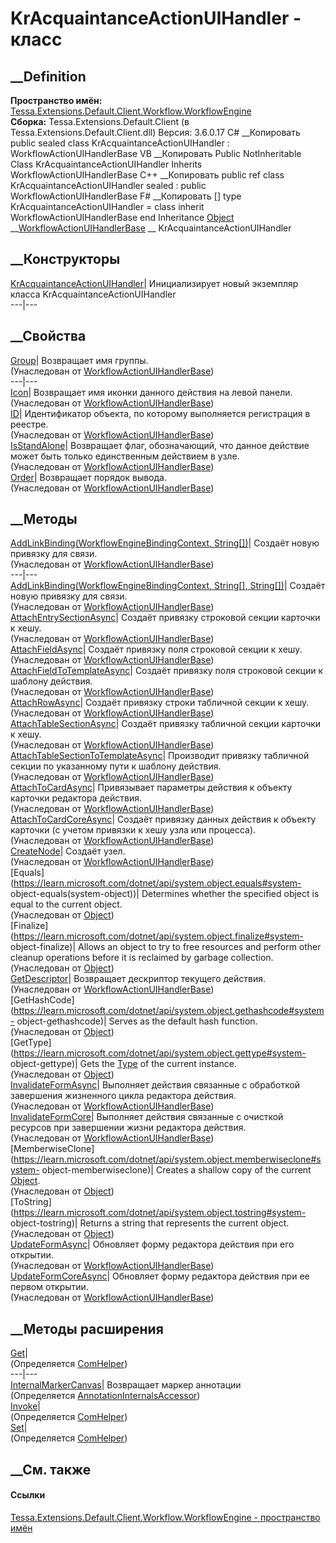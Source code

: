 # KrAcquaintanceActionUIHandler - класс
##  __Definition
 **Пространство имён:**
[Tessa.Extensions.Default.Client.Workflow.WorkflowEngine](N_Tessa_Extensions_Default_Client_Workflow_WorkflowEngine.htm)  
 **Сборка:** Tessa.Extensions.Default.Client (в
Tessa.Extensions.Default.Client.dll) Версия: 3.6.0.17
C# __Копировать
     public sealed class KrAcquaintanceActionUIHandler : WorkflowActionUIHandlerBase
VB __Копировать
     Public NotInheritable Class KrAcquaintanceActionUIHandler
    	Inherits WorkflowActionUIHandlerBase
C++ __Копировать
     public ref class KrAcquaintanceActionUIHandler sealed : public WorkflowActionUIHandlerBase
F# __Копировать
     [<SealedAttribute>]
    type KrAcquaintanceActionUIHandler = 
        class
            inherit WorkflowActionUIHandlerBase
        end
Inheritance
    [Object](https://learn.microsoft.com/dotnet/api/system.object) __[WorkflowActionUIHandlerBase](T_Tessa_UI_WorkflowViewer_Actions_WorkflowActionUIHandlerBase.htm) __ KrAcquaintanceActionUIHandler
##  __Конструкторы
[KrAcquaintanceActionUIHandler](M_Tessa_Extensions_Default_Client_Workflow_WorkflowEngine_KrAcquaintanceActionUIHandler__ctor.htm)|
Инициализирует новый экземпляр класса KrAcquaintanceActionUIHandler  
---|---  
##  __Свойства
[Group](P_Tessa_UI_WorkflowViewer_Actions_WorkflowActionUIHandlerBase_Group.htm)|
Возвращает имя группы.  
(Унаследован от
[WorkflowActionUIHandlerBase](T_Tessa_UI_WorkflowViewer_Actions_WorkflowActionUIHandlerBase.htm))  
---|---  
[Icon](P_Tessa_UI_WorkflowViewer_Actions_WorkflowActionUIHandlerBase_Icon.htm)|
Возвращает имя иконки данного действия на левой панели.  
(Унаследован от
[WorkflowActionUIHandlerBase](T_Tessa_UI_WorkflowViewer_Actions_WorkflowActionUIHandlerBase.htm))  
[ID](P_Tessa_UI_WorkflowViewer_Actions_WorkflowActionUIHandlerBase_ID.htm)|
Идентификатор объекта, по которому выполняется регистрация в реестре.  
(Унаследован от
[WorkflowActionUIHandlerBase](T_Tessa_UI_WorkflowViewer_Actions_WorkflowActionUIHandlerBase.htm))  
[IsStandAlone](P_Tessa_UI_WorkflowViewer_Actions_WorkflowActionUIHandlerBase_IsStandAlone.htm)|
Возвращает флаг, обозначающий, что данное действие может быть только
единственным действием в узле.  
(Унаследован от
[WorkflowActionUIHandlerBase](T_Tessa_UI_WorkflowViewer_Actions_WorkflowActionUIHandlerBase.htm))  
[Order](P_Tessa_UI_WorkflowViewer_Actions_WorkflowActionUIHandlerBase_Order.htm)|
Возвращает порядок вывода.  
(Унаследован от
[WorkflowActionUIHandlerBase](T_Tessa_UI_WorkflowViewer_Actions_WorkflowActionUIHandlerBase.htm))  
##  __Методы
[AddLinkBinding(WorkflowEngineBindingContext,
String[])](M_Tessa_UI_WorkflowViewer_Actions_WorkflowActionUIHandlerBase_AddLinkBinding.htm)|
Создаёт новую привязку для связи.  
(Унаследован от
[WorkflowActionUIHandlerBase](T_Tessa_UI_WorkflowViewer_Actions_WorkflowActionUIHandlerBase.htm))  
---|---  
[AddLinkBinding(WorkflowEngineBindingContext, String[],
String[])](M_Tessa_UI_WorkflowViewer_Actions_WorkflowActionUIHandlerBase_AddLinkBinding_1.htm)|
Создаёт новую привязку для связи.  
(Унаследован от
[WorkflowActionUIHandlerBase](T_Tessa_UI_WorkflowViewer_Actions_WorkflowActionUIHandlerBase.htm))  
[AttachEntrySectionAsync](M_Tessa_UI_WorkflowViewer_Actions_WorkflowActionUIHandlerBase_AttachEntrySectionAsync.htm)|
Создаёт привязку строковой секции карточки к хешу.  
(Унаследован от
[WorkflowActionUIHandlerBase](T_Tessa_UI_WorkflowViewer_Actions_WorkflowActionUIHandlerBase.htm))  
[AttachFieldAsync](M_Tessa_UI_WorkflowViewer_Actions_WorkflowActionUIHandlerBase_AttachFieldAsync.htm)|
Создаёт привязку поля строковой секции к хешу.  
(Унаследован от
[WorkflowActionUIHandlerBase](T_Tessa_UI_WorkflowViewer_Actions_WorkflowActionUIHandlerBase.htm))  
[AttachFieldToTemplateAsync](M_Tessa_UI_WorkflowViewer_Actions_WorkflowActionUIHandlerBase_AttachFieldToTemplateAsync.htm)|
Создаёт привязку поля строковой секции к шаблону действия.  
(Унаследован от
[WorkflowActionUIHandlerBase](T_Tessa_UI_WorkflowViewer_Actions_WorkflowActionUIHandlerBase.htm))  
[AttachRowAsync](M_Tessa_UI_WorkflowViewer_Actions_WorkflowActionUIHandlerBase_AttachRowAsync.htm)|
Создаёт привязку строки табличной секции к хешу.  
(Унаследован от
[WorkflowActionUIHandlerBase](T_Tessa_UI_WorkflowViewer_Actions_WorkflowActionUIHandlerBase.htm))  
[AttachTableSectionAsync](M_Tessa_UI_WorkflowViewer_Actions_WorkflowActionUIHandlerBase_AttachTableSectionAsync.htm)|
Создаёт привязку табличной секции карточки к хешу.  
(Унаследован от
[WorkflowActionUIHandlerBase](T_Tessa_UI_WorkflowViewer_Actions_WorkflowActionUIHandlerBase.htm))  
[AttachTableSectionToTemplateAsync](M_Tessa_UI_WorkflowViewer_Actions_WorkflowActionUIHandlerBase_AttachTableSectionToTemplateAsync.htm)|
Производит привязку табличной секции по указанному пути к шаблону действия.  
(Унаследован от
[WorkflowActionUIHandlerBase](T_Tessa_UI_WorkflowViewer_Actions_WorkflowActionUIHandlerBase.htm))  
[AttachToCardAsync](M_Tessa_UI_WorkflowViewer_Actions_WorkflowActionUIHandlerBase_AttachToCardAsync.htm)|
Привязывает параметры действия к объекту карточки редактора действия.  
(Унаследован от
[WorkflowActionUIHandlerBase](T_Tessa_UI_WorkflowViewer_Actions_WorkflowActionUIHandlerBase.htm))  
[AttachToCardCoreAsync](M_Tessa_UI_WorkflowViewer_Actions_WorkflowActionUIHandlerBase_AttachToCardCoreAsync.htm)|
Создаёт привязку данных действия к объекту карточки (с учетом привязки к хешу
узла или процесса).  
(Унаследован от
[WorkflowActionUIHandlerBase](T_Tessa_UI_WorkflowViewer_Actions_WorkflowActionUIHandlerBase.htm))  
[CreateNode](M_Tessa_UI_WorkflowViewer_Actions_WorkflowActionUIHandlerBase_CreateNode.htm)|
Создаёт узел.  
(Унаследован от
[WorkflowActionUIHandlerBase](T_Tessa_UI_WorkflowViewer_Actions_WorkflowActionUIHandlerBase.htm))  
[Equals](https://learn.microsoft.com/dotnet/api/system.object.equals#system-
object-equals\(system-object\))| Determines whether the specified object is
equal to the current object.  
(Унаследован от
[Object](https://learn.microsoft.com/dotnet/api/system.object))  
[Finalize](https://learn.microsoft.com/dotnet/api/system.object.finalize#system-
object-finalize)| Allows an object to try to free resources and perform other
cleanup operations before it is reclaimed by garbage collection.  
(Унаследован от
[Object](https://learn.microsoft.com/dotnet/api/system.object))  
[GetDescriptor](M_Tessa_UI_WorkflowViewer_Actions_WorkflowActionUIHandlerBase_GetDescriptor.htm)|
Возвращает дескриптор текущего действия.  
(Унаследован от
[WorkflowActionUIHandlerBase](T_Tessa_UI_WorkflowViewer_Actions_WorkflowActionUIHandlerBase.htm))  
[GetHashCode](https://learn.microsoft.com/dotnet/api/system.object.gethashcode#system-
object-gethashcode)| Serves as the default hash function.  
(Унаследован от
[Object](https://learn.microsoft.com/dotnet/api/system.object))  
[GetType](https://learn.microsoft.com/dotnet/api/system.object.gettype#system-
object-gettype)| Gets the
[Type](https://learn.microsoft.com/dotnet/api/system.type) of the current
instance.  
(Унаследован от
[Object](https://learn.microsoft.com/dotnet/api/system.object))  
[InvalidateFormAsync](M_Tessa_UI_WorkflowViewer_Actions_WorkflowActionUIHandlerBase_InvalidateFormAsync.htm)|
Выполняет действия связанные с обработкой завершения жизненного цикла
редактора действия.  
(Унаследован от
[WorkflowActionUIHandlerBase](T_Tessa_UI_WorkflowViewer_Actions_WorkflowActionUIHandlerBase.htm))  
[InvalidateFormCore](M_Tessa_UI_WorkflowViewer_Actions_WorkflowActionUIHandlerBase_InvalidateFormCore.htm)|
Выполняет действия связанные с очисткой ресурсов при завершении жизни
редактора действия.  
(Унаследован от
[WorkflowActionUIHandlerBase](T_Tessa_UI_WorkflowViewer_Actions_WorkflowActionUIHandlerBase.htm))  
[MemberwiseClone](https://learn.microsoft.com/dotnet/api/system.object.memberwiseclone#system-
object-memberwiseclone)| Creates a shallow copy of the current
[Object](https://learn.microsoft.com/dotnet/api/system.object).  
(Унаследован от
[Object](https://learn.microsoft.com/dotnet/api/system.object))  
[ToString](https://learn.microsoft.com/dotnet/api/system.object.tostring#system-
object-tostring)| Returns a string that represents the current object.  
(Унаследован от
[Object](https://learn.microsoft.com/dotnet/api/system.object))  
[UpdateFormAsync](M_Tessa_UI_WorkflowViewer_Actions_WorkflowActionUIHandlerBase_UpdateFormAsync.htm)|
Обновляет форму редактора действия при его открытии.  
(Унаследован от
[WorkflowActionUIHandlerBase](T_Tessa_UI_WorkflowViewer_Actions_WorkflowActionUIHandlerBase.htm))  
[UpdateFormCoreAsync](M_Tessa_UI_WorkflowViewer_Actions_WorkflowActionUIHandlerBase_UpdateFormCoreAsync.htm)|
Обновляет форму редактора действия при ее первом открытии.  
(Унаследован от
[WorkflowActionUIHandlerBase](T_Tessa_UI_WorkflowViewer_Actions_WorkflowActionUIHandlerBase.htm))  
##  __Методы расширения
[Get](M_Tessa_Extensions_Default_Client_EDS_ComHelper_Get.htm)|  
(Определяется
[ComHelper](T_Tessa_Extensions_Default_Client_EDS_ComHelper.htm))  
---|---  
[InternalMarkerCanvas](M_Tessa_UI_Views_Charting_Annotations_AnnotationInternalsAccessor_InternalMarkerCanvas.htm)|
Возвращает маркер аннотации  
(Определяется
[AnnotationInternalsAccessor](T_Tessa_UI_Views_Charting_Annotations_AnnotationInternalsAccessor.htm))  
[Invoke](M_Tessa_Extensions_Default_Client_EDS_ComHelper_Invoke.htm)|  
(Определяется
[ComHelper](T_Tessa_Extensions_Default_Client_EDS_ComHelper.htm))  
[Set](M_Tessa_Extensions_Default_Client_EDS_ComHelper_Set.htm)|  
(Определяется
[ComHelper](T_Tessa_Extensions_Default_Client_EDS_ComHelper.htm))  
##  __См. также
#### Ссылки
[Tessa.Extensions.Default.Client.Workflow.WorkflowEngine - пространство
имён](N_Tessa_Extensions_Default_Client_Workflow_WorkflowEngine.htm)
